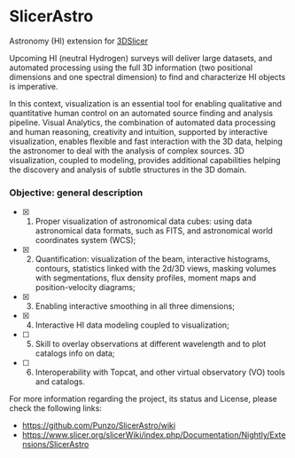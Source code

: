 # SlicerAstro
Astronomy (HI) extension for [3DSlicer](https://www.slicer.org/)

Upcoming HI (neutral Hydrogen) surveys will deliver large datasets, and automated processing using the full 3D information (two positional dimensions and one spectral dimension) to find and characterize HI objects is imperative.

In this context, visualization is an essential tool for enabling qualitative and quantitative human control on an automated source finding and analysis pipeline. Visual Analytics, the combination of automated data processing and human reasoning, creativity and intuition, supported by interactive visualization, enables flexible and fast interaction with the 3D data, helping the astronomer to deal with the analysis of complex sources. 3D visualization, coupled to modeling, provides additional capabilities helping the discovery and analysis of subtle structures in the 3D domain.

### Objective: general description</h3>
* [x] 1) Proper visualization of astronomical data cubes: using data astronomical data formats, such as FITS, and astronomical world coordinates system (WCS);
* [x] 2) Quantification: visualization of the beam, interactive histograms, contours, statistics linked with the 2d/3D views, masking volumes with segmentations, flux density profiles, moment maps and position-velocity diagrams;
* [x] 3) Enabling interactive smoothing in all three dimensions;
* [x] 4) Interactive HI data modeling coupled to visualization;
* [ ] 5) Skill to overlay observations at different wavelength and to plot catalogs info on data;
* [ ] 6) Interoperability with Topcat, and other virtual observatory (VO) tools and catalogs.


For more information regarding the project, its status and License, please check the following links: 

* https://github.com/Punzo/SlicerAstro/wiki
* https://www.slicer.org/slicerWiki/index.php/Documentation/Nightly/Extensions/SlicerAstro


